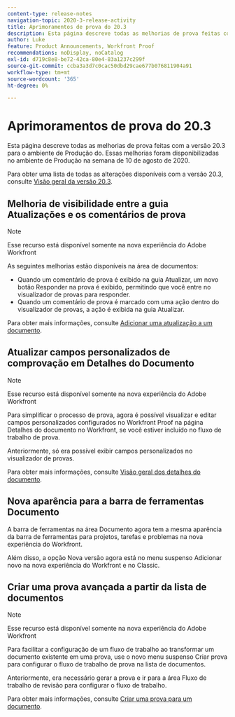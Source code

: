 ```yaml
---
content-type: release-notes
navigation-topic: 2020-3-release-activity
title: Aprimoramentos de prova do 20.3
description: Esta página descreve todas as melhorias de prova feitas com a versão 20.3 para o ambiente de Produção do. Essas melhorias foram disponibilizadas no ambiente de Produção na semana de 10 de agosto de 2020.
author: Luke
feature: Product Announcements, Workfront Proof
recommendations: noDisplay, noCatalog
exl-id: d719c8e8-be72-42ca-80e4-83a1237c299f
source-git-commit: ccba3a3d7c0cac50dbd29cae677b076811904a91
workflow-type: tm+mt
source-wordcount: '365'
ht-degree: 0%

---
```


# Aprimoramentos de prova do 20.3

Esta página descreve todas as melhorias de prova feitas com a versão 20.3 para o ambiente de Produção do. Essas melhorias foram disponibilizadas no ambiente de Produção na semana de 10 de agosto de 2020.

Para obter uma lista de todas as alterações disponíveis com a versão 20.3, consulte [Visão geral da versão 20.3](../../../product-announcements/product-releases/20.3-release-activity/20.3-release-overview.md).

## Melhoria de visibilidade entre a guia Atualizações e os comentários de prova

>[!NOTE]
>
>Esse recurso está disponível somente na nova experiência do Adobe Workfront

As seguintes melhorias estão disponíveis na área de documentos:

* Quando um comentário de prova é exibido na guia Atualizar, um novo botão Responder na prova é exibido, permitindo que você entre no visualizador de provas para responder.
* Quando um comentário de prova é marcado com uma ação dentro do visualizador de provas, a ação é exibida na guia Atualizar.

Para obter mais informações, consulte [Adicionar uma atualização a um documento](../../../documents/managing-documents/add-update-documents.md).

## Atualizar campos personalizados de comprovação em Detalhes do Documento

>[!NOTE]
>
>Esse recurso está disponível somente na nova experiência do Adobe Workfront

Para simplificar o processo de prova, agora é possível visualizar e editar campos personalizados configurados no Workfront Proof na página Detalhes do documento no Workfront, se você estiver incluído no fluxo de trabalho de prova.

Anteriormente, só era possível exibir campos personalizados no visualizador de provas.

Para obter mais informações, consulte [Visão geral dos detalhes do documento](../../../documents/managing-documents/document-details-overview.md).

## Nova aparência para a barra de ferramentas Documento

A barra de ferramentas na área Documento agora tem a mesma aparência da barra de ferramentas para projetos, tarefas e problemas na nova experiência do Workfront.

Além disso, a opção Nova versão agora está no menu suspenso Adicionar novo na nova experiência do Workfront e no Classic.

## Criar uma prova avançada a partir da lista de documentos

>[!NOTE]
>
>Esse recurso está disponível somente na nova experiência do Adobe Workfront

Para facilitar a configuração de um fluxo de trabalho ao transformar um documento existente em uma prova, use o novo menu suspenso Criar prova para configurar o fluxo de trabalho de prova na lista de documentos.

Anteriormente, era necessário gerar a prova e ir para a área Fluxo de trabalho de revisão para configurar o fluxo de trabalho.

Para obter mais informações, consulte [Criar uma prova para um documento](../../../review-and-approve-work/proofing/creating-proofs-within-workfront/generate-proof-for-a-document.md).


